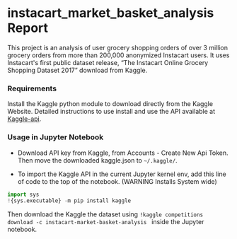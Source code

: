 # instacart_market_basket_analysis Report
This project is an analysis of user grocery shopping orders of over 3 million grocery orders from more than 200,000 anonymized Instacart users. It uses Instacart's first public dataset release, “The Instacart Online Grocery Shopping Dataset 2017” download from Kaggle.

### Requirements

Install the Kaggle python module to download directly from the Kaggle Website.
Detailed instructions to use install and use the API available at
<a href='https://github.com/Kaggle/kaggle-api'>Kaggle-api</a>.

### Usage in Jupyter Notebook

- Download API key from Kaggle, from Accounts - Create New Api Token. Then
move the downloaded kaggle.json to ``~/.kaggle/``.

- To import the Kaggle API in the current Jupyter kernel env, add this
line of code to the top of the notebook. (WARNING Installs System wide)

```python
import sys
!{sys.executable} -m pip install kaggle
```

Then download the Kaggle the dataset using ``!kaggle competitions download -c instacart-market-basket-analysis
`` inside the Jupyter notebook.

